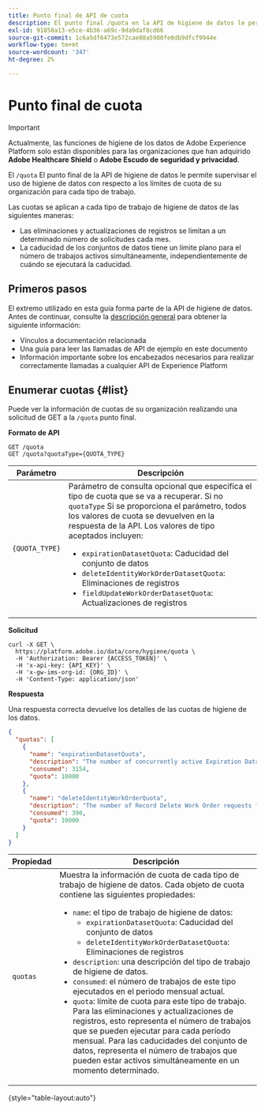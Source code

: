 ```yaml
---
title: Punto final de API de cuota
description: El punto final /quota en la API de higiene de datos le permite supervisar el uso de higiene de datos con respecto a los límites de cuota mensuales de su organización para cada tipo de trabajo.
exl-id: 91858a13-e5ce-4b36-a69c-9da9daf8cd66
source-git-commit: 1c6a5df6473e572cae88a5980fe0db9dfcf9944e
workflow-type: tm+mt
source-wordcount: '347'
ht-degree: 2%

---
```


# Punto final de cuota

>[!IMPORTANT]
>
>Actualmente, las funciones de higiene de los datos de Adobe Experience Platform solo están disponibles para las organizaciones que han adquirido **Adobe Healthcare Shield** o **Adobe Escudo de seguridad y privacidad**.

El `/quota` El punto final de la API de higiene de datos le permite supervisar el uso de higiene de datos con respecto a los límites de cuota de su organización para cada tipo de trabajo.

Las cuotas se aplican a cada tipo de trabajo de higiene de datos de las siguientes maneras:

* Las eliminaciones y actualizaciones de registros se limitan a un determinado número de solicitudes cada mes.
* La caducidad de los conjuntos de datos tiene un límite plano para el número de trabajos activos simultáneamente, independientemente de cuándo se ejecutará la caducidad.

## Primeros pasos

El extremo utilizado en esta guía forma parte de la API de higiene de datos. Antes de continuar, consulte la [descripción general](./overview.md) para obtener la siguiente información:

* Vínculos a documentación relacionada
* Una guía para leer las llamadas de API de ejemplo en este documento
* Información importante sobre los encabezados necesarios para realizar correctamente llamadas a cualquier API de Experience Platform

## Enumerar cuotas {#list}

Puede ver la información de cuotas de su organización realizando una solicitud de GET a la `/quota` punto final.

**Formato de API**

```http
GET /quota
GET /quota?quotaType={QUOTA_TYPE}
```

| Parámetro | Descripción |
| --- | --- |
| `{QUOTA_TYPE}` | Parámetro de consulta opcional que especifica el tipo de cuota que se va a recuperar. Si no `quotaType` Si se proporciona el parámetro, todos los valores de cuota se devuelven en la respuesta de la API. Los valores de tipo aceptados incluyen:<ul><li>`expirationDatasetQuota`: Caducidad del conjunto de datos</li><li>`deleteIdentityWorkOrderDatasetQuota`: Eliminaciones de registros</li><li>`fieldUpdateWorkOrderDatasetQuota`: Actualizaciones de registros</li></ul> |

**Solicitud**

```shell
curl -X GET \
  https://platform.adobe.io/data/core/hygiene/quota \
  -H 'Authorization: Bearer {ACCESS_TOKEN}' \
  -H 'x-api-key: {API_KEY}' \
  -H 'x-gw-ims-org-id: {ORG_ID}' \
  -H 'Content-Type: application/json'
```

**Respuesta**

Una respuesta correcta devuelve los detalles de las cuotas de higiene de los datos.

```json
{
  "quotas": [
    {
      "name": "expirationDatasetQuota",
      "description": "The number of concurrently active Expiration Dataset Delete Work Order requests for the organization.",
      "consumed": 3154,
      "quota": 10000
    },
    {
      "name": "deleteIdentityWorkOrderQuota",
      "description": "The number of Record Delete Work Order requests for the organization for this month.",
      "consumed": 390,
      "quota": 10000
    }
  ]
}
```

| Propiedad | Descripción |
| --- | --- |
| `quotas` | Muestra la información de cuota de cada tipo de trabajo de higiene de datos. Cada objeto de cuota contiene las siguientes propiedades:<ul><li>`name`: el tipo de trabajo de higiene de datos:<ul><li>`expirationDatasetQuota`: Caducidad del conjunto de datos</li><li>`deleteIdentityWorkOrderDatasetQuota`: Eliminaciones de registros</li></ul></li><li>`description`: una descripción del tipo de trabajo de higiene de datos.</li><li>`consumed`: el número de trabajos de este tipo ejecutados en el periodo mensual actual.</li><li>`quota`: límite de cuota para este tipo de trabajo. Para las eliminaciones y actualizaciones de registros, esto representa el número de trabajos que se pueden ejecutar para cada período mensual. Para las caducidades del conjunto de datos, representa el número de trabajos que pueden estar activos simultáneamente en un momento determinado.</li></ul> |

{style="table-layout:auto"}
